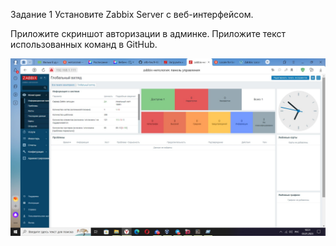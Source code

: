 Задание 1
Установите Zabbix Server с веб-интерфейсом.

Приложите скриншот авторизации в админке. Приложите текст использованных команд в GitHub.

![alt text](https://github.com/green307/Knyazev_Yuriy_9.2/blob/main/Задание2.jpg)
